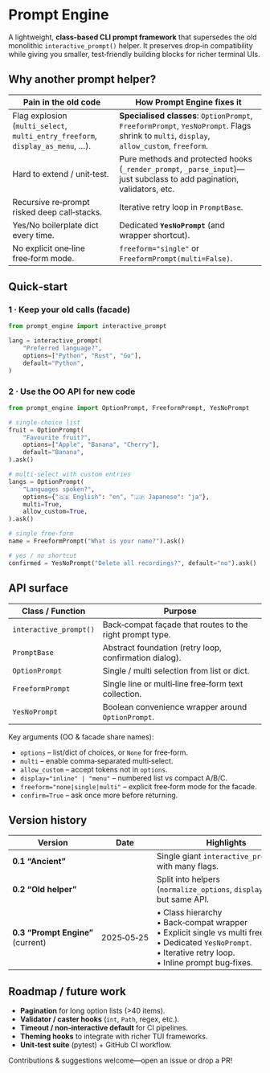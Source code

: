 # Prompt Engine

A lightweight, **class‑based CLI prompt framework** that supersedes the old monolithic `interactive_prompt()` helper. It preserves drop‑in compatibility while giving you smaller, test‑friendly building blocks for richer terminal UIs.

## Why another prompt helper?

| Pain in the old code                                                           | How Prompt Engine fixes it                                                                                                                |
| ------------------------------------------------------------------------------ | ----------------------------------------------------------------------------------------------------------------------------------------- |
| Flag explosion (`multi_select`, `multi_entry_freeform`, `display_as_menu`, …). | **Specialised classes**: `OptionPrompt`, `FreeformPrompt`, `YesNoPrompt`. Flags shrink to `multi`, `display`, `allow_custom`, `freeform`. |
| Hard to extend / unit‑test.                                                    | Pure methods and protected hooks (`_render_prompt`, `_parse_input`)—just subclass to add pagination, validators, etc.                     |
| Recursive re‑prompt risked deep call‑stacks.                                   | Iterative retry loop in `PromptBase`.                                                                                                     |
| Yes/No boilerplate dict every time.                                            | Dedicated **`YesNoPrompt`** (and wrapper shortcut).                                                                                       |
| No explicit one‑line free‑form mode.                                           | `freeform="single"` or `FreeformPrompt(multi=False)`.                                                                                     |

## Quick‑start

### 1 · Keep your old calls (facade)

```python
from prompt_engine import interactive_prompt

lang = interactive_prompt(
    "Preferred language?",
    options=["Python", "Rust", "Go"],
    default="Python",
)
```

### 2 · Use the OO API for new code

```python
from prompt_engine import OptionPrompt, FreeformPrompt, YesNoPrompt

# single‑choice list
fruit = OptionPrompt(
    "Favourite fruit?",
    options=["Apple", "Banana", "Cherry"],
    default="Banana",
).ask()

# multi‑select with custom entries
langs = OptionPrompt(
    "Languages spoken?",
    options={"🇬🇧 English": "en", "🇯🇵 Japanese": "ja"},
    multi=True,
    allow_custom=True,
).ask()

# single free‑form
name = FreeformPrompt("What is your name?").ask()

# yes / no shortcut
confirmed = YesNoPrompt("Delete all recordings?", default="no").ask()
```

## API surface

| Class / Function       | Purpose                                                  |
| ---------------------- | -------------------------------------------------------- |
| `interactive_prompt()` | Back‑compat façade that routes to the right prompt type. |
| `PromptBase`           | Abstract foundation (retry loop, confirmation dialog).   |
| `OptionPrompt`         | Single / multi selection from list or dict.              |
| `FreeformPrompt`       | Single line or multi‑line free‑form text collection.     |
| `YesNoPrompt`          | Boolean convenience wrapper around `OptionPrompt`.       |

Key arguments (OO & facade share names):

- `options` – list/dict of choices, or `None` for free‑form.
- `multi` – enable comma‑separated multi‑select.
- `allow_custom` – accept tokens not in `options`.
- `display="inline" | "menu"` – numbered list vs compact A/B/C.
- `freeform="none|single|multi"` – explicit free‑form mode for the facade.
- `confirm=True` – ask once more before returning.

## Version history

| Version                           | Date       | Highlights                                                                                                                                                                |
| --------------------------------- | ---------- | ------------------------------------------------------------------------------------------------------------------------------------------------------------------------- |
| **0.1 “Ancient”**                 |            | Single giant `interactive_prompt()` with many flags.                                                                                                                      |
| **0.2 “Old helper”**              |            | Split into helpers (`normalize_options`, `display_menu`…), but same API.                                                                                                  |
| **0.3 “Prompt Engine”** (current) | 2025‑05‑25 | • Class hierarchy<br>• Back‑compat wrapper<br>• Explicit single vs multi free‑form<br>• Dedicated `YesNoPrompt`.<br>• Iterative retry loop.<br>• Inline prompt bug‑fixes. |

## Roadmap / future work

- **Pagination** for long option lists (>40 items).
- **Validator / caster hooks** (`int`, `Path`, regex, etc.).
- **Timeout / non‑interactive default** for CI pipelines.
- **Theming hooks** to integrate with richer TUI frameworks.
- **Unit‑test suite** (pytest) + GitHub CI workflow.

Contributions & suggestions welcome—open an issue or drop a PR!
